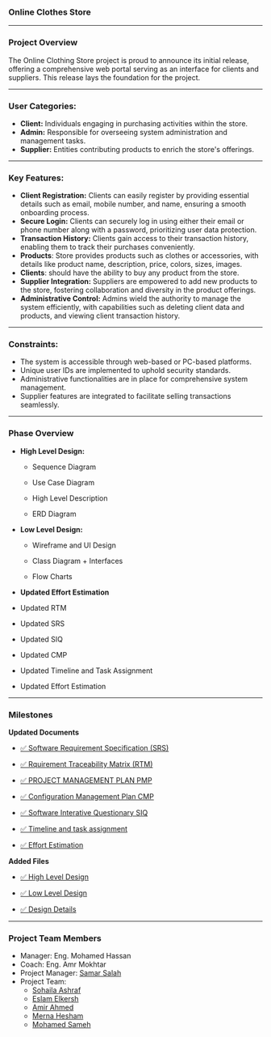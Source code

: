 ### **Online Clothes Store**

---

### **Project Overview**

The Online Clothing Store project is proud to announce its initial release, offering a comprehensive web portal serving as an interface for clients and suppliers. This release lays the foundation for the project.

---

### **User Categories:**

- **Client:** Individuals engaging in purchasing activities within the store.
- **Admin:** Responsible for overseeing system administration and management tasks.
- **Supplier:** Entities contributing products to enrich the store's offerings.

---

### **Key Features:**

- **Client Registration:** Clients can easily register by providing essential details such as email, mobile number, and name, ensuring a smooth onboarding process.
- **Secure Login:** Clients can securely log in using either their email or phone number along with a password, prioritizing user data protection.
- **Transaction History:** Clients gain access to their transaction history, enabling them to track their purchases conveniently.
- **Products**: Store provides products such as clothes or accessories, with details like product name, description, price, colors, sizes, images.
- **Clients**: should have the ability to buy any product from the store.
- **Supplier Integration:** Suppliers are empowered to add new products to the store, fostering collaboration and diversity in the product offerings.
- **Administrative Control:** Admins wield the authority to manage the system efficiently, with capabilities such as deleting client data and products, and viewing client transaction history.

---

### **Constraints:**

- The system is accessible through web-based or PC-based platforms.
- Unique user IDs are implemented to uphold security standards.
- Administrative functionalities are in place for comprehensive system management.
- Supplier features are integrated to facilitate selling transactions seamlessly.

---
### **Phase Overview**
- **High Level Design:**
    - Sequence Diagram
 
    - Use Case Diagram

    - High Level Description

    - ERD Diagram

- **Low Level Design:**
    - Wireframe and UI Design

    - Class Diagram + Interfaces

    - Flow Charts
      
- **Updated Effort Estimation**

- Updated RTM

- Updated SRS

- Updated SIQ

- Updated CMP

- Updated Timeline and Task Assignment

- Updated Effort Estimation
---

### **Milestones**

**Updated Documents**
  - [✅ Software Requirement Specification (SRS)](https://github.com/Muhammed-Sameh/QA_Workshop_ClothesStore/blob/main/Design/QA_ClothesStore_SRS.xlsx)
  
  - [✅ Rquirement Traceability Matrix (RTM)](https://github.com/Muhammed-Sameh/QA_Workshop_ClothesStore/blob/main/Design/QA_ClothesStore_RTM.xlsx)
  
  - [✅ PROJECT MANAGEMENT PLAN PMP](https://github.com/Muhammed-Sameh/QA_Workshop_ClothesStore/files/14889477/PROJECT.MANAGEMENT.PLAN.docx)
  
  - [✅ Configuration Management Plan CMP](https://github.com/Muhammed-Sameh/QA_Workshop_ClothesStore/files/14889479/Configuration.Management.Plan.docx)
  
  - [✅ Software Interative Questionary SIQ](https://github.com/Muhammed-Sameh/QA_Workshop_ClothesStore/blob/main/Design/QA_ClothesStore_SIQ.xlsx)

  - [✅ Timeline and task assignment](https://www.taskade.com/d/3uyN1jPwH7qgDxFk?share=view&view=DNkGNpH5wgazwPmi&as=actionsheet)

  - [✅ Effort Estimation](https://github.com/Muhammed-Sameh/QA_Workshop_ClothesStore/blob/main/Design/QA_OnineClothes_EffortEstimation.xlsx)

**Added Files**
  - [✅ High Level Design](https://github.com/Muhammed-Sameh/QA_Workshop_ClothesStore/tree/main/Design/High%20Level%20Design)
  
  - [✅ Low Level Design](https://github.com/Muhammed-Sameh/QA_Workshop_ClothesStore/tree/main/Design/Low%20Level%20Design)

  - [✅ Design Details](https://github.com/Muhammed-Sameh/QA_Workshop_ClothesStore/blob/main/Design/Design%20Details.md)
---

### **Project Team Members**

- Manager: Eng. Mohamed Hassan
- Coach: Eng. Amr Mokhtar
- Project Manager: [Samar Salah](@samasalh )
- Project Team:
  - [Sohaila Ashraf](@sohaila-ashraf-albdAllah )
  - [Eslam Elkersh](@EslamElkersh )
  - [Amir Ahmed](@amirhefny )
  - [Merna Hesham](@MernaHesham10 )
  - [Mohamed Sameh](@Muhammed-Sameh )
